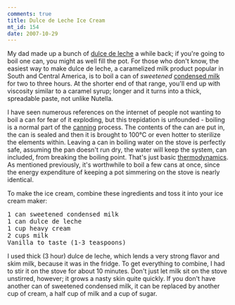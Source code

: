 ```yaml
--- 
comments: true
title: Dulce de Leche Ice Cream
mt_id: 154
date: 2007-10-29
---
```

My dad made up a bunch of [dulce de leche](http://en.wikipedia.org/wiki/Dulce_de_leche) a while back; if you're going to boil one can, you might as well fill the pot.  For those who don't know, the easiest way to make dulce de leche, a caramelized milk product popular in South and Central America, is to boil a can of <em>sweetened</em> [condensed milk](http://en.wikipedia.org/wiki/Condensed_milk) for two to three hours.  At the shorter end of that range, you'll end up with viscosity similar to a caramel syrup; longer and it turns into a thick, spreadable paste, not unlike Nutella.

I have seen numerous references on the internet of people not wanting to boil a can for fear of it exploding, but this trepidation is unfounded - boiling is a normal part of the [canning](http://en.wikipedia.org/wiki/Canning) process.  The contents of the can are put in, the can is sealed and then it is brought to 100&#xB0;C or even hotter to sterilize the elements within.  Leaving a can in boiling water on the stove is perfectly safe, assuming the pan doesn't run dry, the water will keep the system, can included, from breaking the boiling point.  That's just basic [thermodynamics](http://en.wikipedia.org/wiki/Thermodynamics).  As mentioned previously, it's worthwhile to boil a few cans at once, since the energy expenditure of keeping a pot simmering on the stove is nearly identical.

To make the ice cream, combine these ingredients and toss it into your ice cream maker:

<pre>
1 can sweetened condensed milk
1 can dulce de leche
1 cup heavy cream
2 cups milk
Vanilla to taste (1-3 teaspoons)
</pre>

I used thick (3 hour) dulce de leche, which lends a very strong flavor and skim milk, because it was in the fridge.  To get everything to combine, I had to stir it on the stove for about 10 minutes.  Don't just let milk sit on the stove unstirred, however; it grows a nasty skin quite quickly.  If you don't have another can of sweetened condensed milk, it can be replaced by another cup of cream, a half cup of milk and a cup of sugar.
